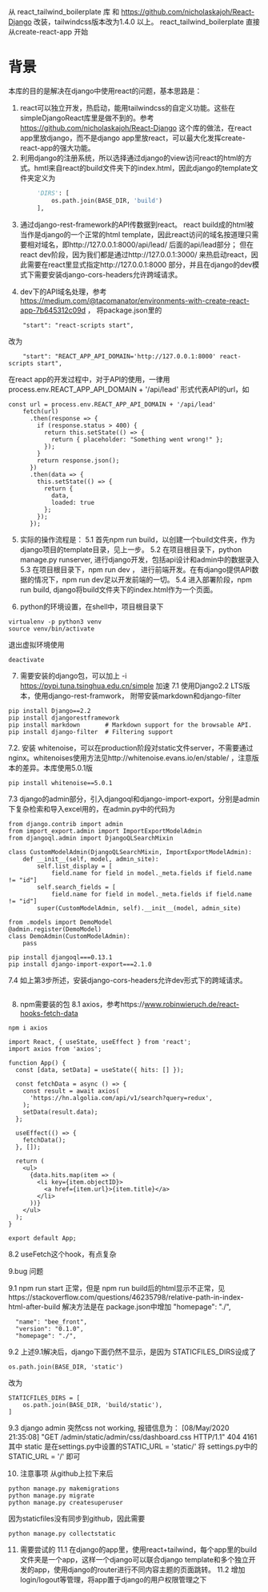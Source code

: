 从 react_tailwind_boilerplate 库 和 https://github.com/nicholaskajoh/React-Django   改装，tailwindcss版本改为1.4.0 以上。
react_tailwind_boilerplate 直接从create-react-app 开始

# 背景
本库的目的是解决在django中使用react的问题，基本思路是：
1. react可以独立开发，热启动，能用tailwindcss的自定义功能。这些在simpleDjangoReact库里是做不到的。参考  https://github.com/nicholaskajoh/React-Django    这个库的做法，在react app里放django，而不是django app里放react，可以最大化发挥create-react-app的强大功能。
2. 利用django的注册系统，所以选择通过django的view访问react的html的方式。hmtl来自react的build文件夹下的index.html，因此django的template文件夹定义为
```python
        'DIRS': [
            os.path.join(BASE_DIR, 'build')
        ],
```
3. 通过django-rest-framework的API传数据到react。
react build成的html被当作是django的一个正常的html template，因此react访问的域名按道理只需要相对域名，即http://127.0.0.1:8000/api/lead/  后面的api/lead部分；
但在react dev阶段，因为我们都是通过http://127.0.0.1:3000/   来热启动react，因此需要在react里显式指定http://127.0.0.1:8000   部分，并且在django的dev模式下需要安装django-cors-headers允许跨域请求。

4. dev下的API域名处理，参考 https://medium.com/@tacomanator/environments-with-create-react-app-7b645312c09d ， 将package.json里的
```
    "start": "react-scripts start",
```
改为
```
    "start": "REACT_APP_API_DOMAIN='http://127.0.0.1:8000' react-scripts start",
```
在react app的开发过程中，对于API的使用，一律用 process.env.REACT_APP_API_DOMAIN + '/api/lead' 形式代表API的url，如
```
const url = process.env.REACT_APP_API_DOMAIN + '/api/lead'
    fetch(url)
      .then(response => {
        if (response.status > 400) {
          return this.setState(() => {
            return { placeholder: "Something went wrong!" };
          });
        }
        return response.json();
      })
      .then(data => {
        this.setState(() => {
          return {
            data,
            loaded: true
          };
        });
      });
```


5. 实际的操作流程是：
5.1 首先npm run build，以创建一个build文件夹，作为django项目的template目录，见上一步。
5.2 在项目根目录下，python manage.py runserver, 进行django开发，包括api设计和admin中的数据录入
5.3 在项目根目录下，npm run dev ， 进行前端开发。在有django提供API数据的情况下，npm run dev足以开发前端的一切。
5.4 进入部署阶段，npm run build, django将build文件夹下的index.html作为一个页面。

6. python的环境设置，在shell中，项目根目录下
```
virtualenv -p python3 venv
source venv/bin/activate
```
退出虚拟环境使用
```
deactivate
```

7. 需要安装的django包，可以加上 -i https://pypi.tuna.tsinghua.edu.cn/simple 加速
7.1 使用Django2.2 LTS版本，使用django-rest-framwork， 附带安装markdown和django-filter
```
pip install Django==2.2
pip install djangorestframework
pip install markdown       # Markdown support for the browsable API.
pip install django-filter  # Filtering support
```

7.2. 安装 whitenoise，可以在production阶段对static文件server，不需要通过nginx。whitenoises使用方法见http://whitenoise.evans.io/en/stable/  ，注意版本的差异。本库使用5.0.1版
```
pip install whitenoise==5.0.1

```

7.3 django的admin部分，引入djangoql和django-import-export，分别是admin下复杂检索和导入excel用的，在admin.py中的代码为
```
from django.contrib import admin
from import_export.admin import ImportExportModelAdmin
from djangoql.admin import DjangoQLSearchMixin

class CustomModelAdmin(DjangoQLSearchMixin, ImportExportModelAdmin):
    def __init__(self, model, admin_site):
        self.list_display = [
            field.name for field in model._meta.fields if field.name != "id"]
        self.search_fields = [
            field.name for field in model._meta.fields if field.name != "id"]
        super(CustomModelAdmin, self).__init__(model, admin_site)

from .models import DemoModel
@admin.register(DemoModel)
class DemoAdmin(CustomModelAdmin):
    pass

```

```
pip install djangoql===0.13.1
pip install django-import-export===2.1.0
```
7.4 如上第3步所述，安装django-cors-headers允许dev形式下的跨域请求。
```
```

8. npm需要装的包
8.1 axios，参考https://www.robinwieruch.de/react-hooks-fetch-data
```
npm i axios
```
```
import React, { useState, useEffect } from 'react';
import axios from 'axios';
 
function App() {
  const [data, setData] = useState({ hits: [] });
 
  const fetchData = async () => {
    const result = await axios(
      'https://hn.algolia.com/api/v1/search?query=redux',
    );
    setData(result.data);
  };

  useEffect(() => {
    fetchData();
  }, []);
 
  return (
    <ul>
      {data.hits.map(item => (
        <li key={item.objectID}>
          <a href={item.url}>{item.title}</a>
        </li>
      ))}
    </ul>
  );
}
 
export default App;
```

8.2 useFetch这个hook，有点复杂


9.bug 问题

9.1 npm run start 正常，但是 npm run build后的html显示不正常，见https://stackoverflow.com/questions/46235798/relative-path-in-index-html-after-build 
解决方法是在 package.json中增加 "homepage": "./",
```
  "name": "bee_front",
  "version": "0.1.0",
  "homepage": "./",
```

9.2 上述9.1解决后，django下面仍然不显示，是因为 STATICFILES_DIRS设成了
```
os.path.join(BASE_DIR, 'static')
```
改为
```
STATICFILES_DIRS = [
    os.path.join(BASE_DIR, 'build/static'),
]
```

9.3 django admin 突然css not working, 报错信息为：
[08/May/2020 21:35:08] "GET /admin/static/admin/css/dashboard.css HTTP/1.1" 404 4161
其中 static 是在settings.py中设置的STATIC_URL = 'static/'
将 settings.py中的  STATIC_URL = '/'  即可


10. 注意事项
从github上拉下来后
```
python manage.py makemigrations
python manage.py migrate
python manage.py createsuperuser
```
因为staticfiles没有同步到github，因此需要
```
python manage.py collectstatic
```

11. 需要尝试的
11.1 在django的app里，使用react+tailwind，每个app里的build文件夹是一个app，这样一个django可以联合django template和多个独立开发的app，使用django的router进行不同内容主题的页面跳转。
11.2 增加login/logout等管理，将app置于django的用户权限管理之下